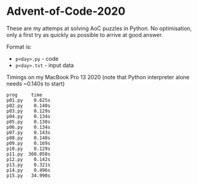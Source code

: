 # Advent-of-Code-2020

These are my attemps at solving AoC puzzles in Python. No optimisation, only a first try as quickly as possible to arrive at good answer.

Format is:
 - `p<day>.py` - code
 - `p<day>.txt` - input data


Timings on my MacBook Pro 13 2020 (note that Python interpreter alone needs ~0.140s to start)

```
prog     time
p01.py    0.625s
p02.py    0.140s
p03.py    0.129s
p04.py    0.134s
p05.py    0.130s
p06.py    0.134s
p07.py    0.143s
p08.py    0.140s
p09.py    0.169s
p10.py    0.129s
p11.py  360.050s
p12.py    0.142s
p13.py    0.321s
p14.py    0.496s
p15.py   34.990s
```

